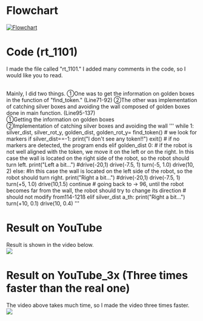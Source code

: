 # Flowchart
[![Flowchart](https://i.gyazo.com/23ec5ad130141480e6bdb4d353887a55.jpg)](https://gyazo.com/23ec5ad130141480e6bdb4d353887a55)

# Code (rt_1101)
I made the file called "rt_1101." I added many comments in the code, so I would like you to read. 

<br>
Mainly, I did two things. ①One was to get the information on golden boxes in the function of "find_token." (Line71-92) ②The other was implementation of catching silver boxes and avoiding the wall composed of golden boxes done in main function. (Line95-137)
<br>
①Getting the information on golden boxes

<br>
②Implementation of catching silver boxes and avoiding the wall
'''
while 1:
    silver_dist, silver_rot_y, golden_dist, golden_rot_y= find_token()  # we look for markers
    if silver_dist==-1:
        print("I don't see any token!!")
	exit()  # if no markers are detected, the program ends
    elif golden_dist <golden_d_th:  # if the robot is too close to the wall which mean golden boxes, it should go backward and change directions
    	print("Watch out!")
	if golden_rot_y > 0: # if the robot is not well aligned with the token, we move it on the left or on the right. In this case the wall is located on the right side of the robot, so the robot should turn left.
	   print("Left a bit...")
	   #drive(-20,1)
	   drive(-7.5, 1)	   
	   turn(-5, 1.0)
	   drive(10, 2)
	else: #In this case the wall is located on the left side of the robot, so the robot should turn right.
	   print("Right a bit...")
	   #drive(-20,1)
	   drive(-7.5, 1)
	   turn(+5, 1.0)
	   drive(10,1.5)
	continue # going back to -> 96, until the robot becomes far from the wall, the robot should try to change its direction
	 # should not modify from114-121ß
    elif silver_dist <silver_d_th:  #
        print("Found it!")
        R.grab() # if we are close to the token, we grab it.
        print("Gotcha!")
        turn(+15, 4.0)
        R.release()
        turn(+0, 2.0)
        drive(-10, 2.0)
        turn(-15, 4.0)
        drive(15, 2.5)
        #Grabbing the box, turning clockwise direction, leaving the box, going backward , turning counter-clockwise direction,and moving forward
    elif -a_th<= silver_rot_y <= a_th: # if the robot is well aligned with the token, we go forward
        print("Ah, here we are!.")
        drive(20, 0.5)#going straight to the box
    elif silver_rot_y < -a_th: # if the robot is not well aligned with the token, we move it on the left or on the right
        print("Left a bit...")
        turn(-10, 0.1)
        drive(10, 0.4)
    elif silver_rot_y > a_th:
        print("Right a bit...")
        turn(+10, 0.1)
        drive(10, 0.4)
'''

# Result on YouTube
Result is shown in the video below.
<br>
[![](https://img.youtube.com/vi/7eQLzrq4qyo/0.jpg)](https://www.youtube.com/watch?v=7eQLzrq4qyo)

# Result on YouTube_3x (Three times faster than the real one)
The video above takes much time, so I made the video three times faster.
<br>
[![](https://img.youtube.com/vi/atDz4uObtVs/0.jpg)](https://www.youtube.com/watch?v=atDz4uObtVs)
